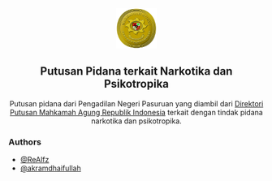 <!-- PROJECT LOGO -->
<br />
<div align="center">
  <a href="https://github.com/ReAlfz/Dataset-Narkotika_160_184">
    <img src="images/MA_logo.png" alt="Logo" width="80" height="80">
  </a>

<h2 align="center">Putusan Pidana terkait Narkotika dan Psikotropika </h2>

  <p align="center">
    Putusan pidana dari Pengadilan Negeri Pasuruan yang diambil dari <a href="https://putusan3.mahkamahagung.go.id/">Direktori Putusan Mahkamah Agung Republik Indonesia</a> terkait dengan tindak pidana narkotika dan psikotropika.
  </p>
</div>


### Authors
- [@ReAlfz](https://www.github.com/ReAlfz)
- [@akramdhaifullah](https://www.github.com/akramdhaifullah)

